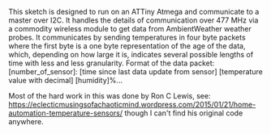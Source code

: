 This sketch is designed to run on an ATTiny Atmega and communicate to a master over I2C.  It handles the details of communication over 477 MHz via a commodity wireless module to get data from AmbientWeather weather probes. It communicates by sending temperatures in four byte packets where the first byte is a one byte representation of the age of the data, which, depending on how large it is, indicates several possible lengths of time with less and less granularity.
Format of the data packet: [number_of_sensor]: [time since last data update from sensor] [temperature value with decimal] [humidity]%...

Most of the hard work in this was done by Ron C Lewis, see:
https://eclecticmusingsofachaoticmind.wordpress.com/2015/01/21/home-automation-temperature-sensors/
though I can't find his original code anywhere.
